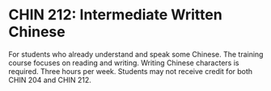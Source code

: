 # CHIN 212: Intermediate Written Chinese

For students who already understand and speak some Chinese. The training course focuses on reading and writing. Writing Chinese characters is required. Three hours per week. Students may not receive credit for both CHIN 204 and CHIN 212.